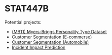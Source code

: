 # STAT447B

Potential projects: 
* [(MBTI) Myers-Briggs Personality Type Dataset](https://www.kaggle.com/datasnaek/mbti-type)  
* [Customer Segmentation (E-commerse)](https://www.kaggle.com/fabiendaniel/customer-segmentation)  
* [Customer Segmentation (Automobile)](https://www.kaggle.com/vetrirah/customer)
* [Incident Impact Prediction](https://www.kaggle.com/c/incident-impact-prediction/data?select=test.csv)
